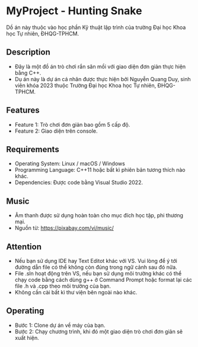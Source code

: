 # MyProject - Hunting Snake
Dồ án này thuộc vào học phần Kỹ thuật lập trình của trường Đại học Khoa học Tự nhiên, ĐHQG-TPHCM.

## Description
- Đây là một đồ án trò chơi rắn săn mồi với giao diện đơn giản thực hiện bằng C++.
- Dụ án này là dự án cá nhân được thực hiện bởi Nguyễn Quang Duy, sinh viên khóa 2023 thuộc Trường Đại học Khoa học Tự nhiên, ĐHQG-TPHCM.

## Features
- Feature 1: Trò chơi đơn giản bao gồm 5 cấp độ.
- Feature 2: Giao diện trên console.

## Requirements
- Operating System: Linux / macOS / Windows
- Programming Language: C++11 hoặc bất kì phiên bản tương thích nào khác.
- Dependencies: Được code bằng Visual Studio 2022.

## Music
- Âm thanh được sử dụng hoàn toàn cho mục đích học tập, phi thương mại.
- Nguồn từ: https://pixabay.com/vi/music/

## Attention
- Nếu bạn sử dụng IDE hay Text Editot khác với VS. Vui lòng để ý tới đường dẫn file có thể không còn đúng trong ngữ cảnh sau đó nữa.
- File .sln hoạt động trên VS, nếu bạn sử dụng môi trường khác có thể chạy code bằng cách dùng g++ ở Command Prompt hoặc format lại các file .h và .cpp theo môi trường của bạn. 
- Không cần cài bất kì thư viện bên ngoài nào khác.

## Operating
- Bước 1: Clone dự án về máy của bạn.
- Bước 2: Chạy chương trình, khi đó một giao diện trò chơi đơn giản sẽ xuất hiện.
